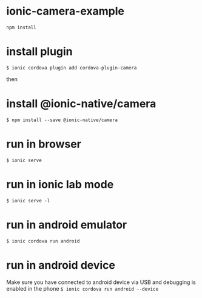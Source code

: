 # ionic-camera-example

<code>npm install</code>

# install plugin
<code>$ ionic cordova plugin add cordova-plugin-camera</code>

then 
# install @ionic-native/camera
<code>$ npm install --save @ionic-native/camera</code>

# run in browser
<code>$ ionic serve</code>

# run in ionic lab mode
<code>$ ionic serve -l </code>

# run in android emulator
<code>$ ionic cordova run android </code>

# run in android device
Make sure you have connected to android device via USB and debugging is enabled in the phone
<code>$ ionic cordova run android --device </code>

